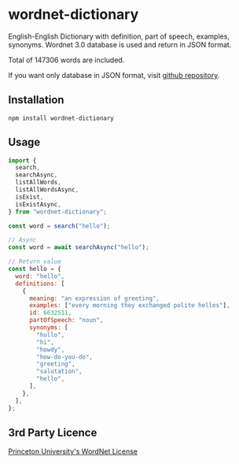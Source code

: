 # wordnet-dictionary

English-English Dictionary with definition, part of speech, examples, synonyms. Wordnet 3.0 database is used and return in JSON format.

Total of 147306 words are included.

If you want only database in JSON format, visit [github repository](https://github.com/whitedark9/wordnet-dictionary).

## Installation

```shell
npm install wordnet-dictionary
```

## Usage

```js
import {
  search,
  searchAsync,
  listAllWords,
  listAllWordsAsync,
  isExist,
  isExistAsync,
} from "wordnet-dictionary";

const word = search("hello");

// Async
const word = await searchAsync("hello");

// Return value
const hello = {
  word: "hello",
  definitions: [
    {
      meaning: "an expression of greeting",
      examples: ["every morning they exchanged polite hellos"],
      id: 6632511,
      partOfSpeech: "noun",
      synonyms: [
        "hullo",
        "hi",
        "howdy",
        "how-do-you-do",
        "greeting",
        "salutation",
        "hello",
      ],
    },
  ],
};
```

## 3rd Party Licence

[Princeton University's WordNet License](http://wordnet.princeton.edu/wordnet/license/)
